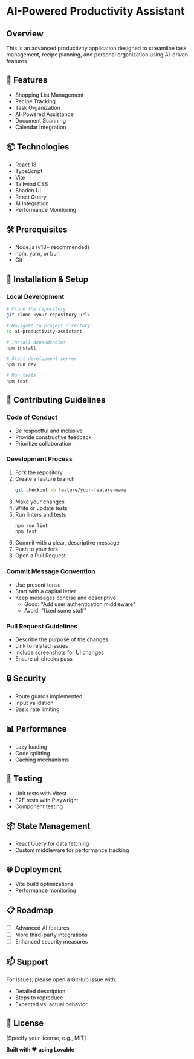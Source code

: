 
# AI-Powered Productivity Assistant

## Overview
This is an advanced productivity application designed to streamline task management, recipe planning, and personal organization using AI-driven features.

## 🚀 Features
- Shopping List Management
- Recipe Tracking
- Task Organization
- AI-Powered Assistance
- Document Scanning
- Calendar Integration

## 📦 Technologies
- React 18
- TypeScript
- Vite
- Tailwind CSS
- Shadcn UI
- React Query
- AI Integration
- Performance Monitoring

## 🛠 Prerequisites
- Node.js (v18+ recommended)
- npm, yarn, or bun
- Git

## 🔧 Installation & Setup

### Local Development
```bash
# Clone the repository
git clone <your-repository-url>

# Navigate to project directory
cd ai-productivity-assistant

# Install dependencies
npm install

# Start development server
npm run dev

# Run tests
npm test
```

## 🤝 Contributing Guidelines

### Code of Conduct
- Be respectful and inclusive
- Provide constructive feedback
- Prioritize collaboration

### Development Process
1. Fork the repository
2. Create a feature branch
   ```bash
   git checkout -b feature/your-feature-name
   ```
3. Make your changes
4. Write or update tests
5. Run linters and tests
   ```bash
   npm run lint
   npm test
   ```
6. Commit with a clear, descriptive message
7. Push to your fork
8. Open a Pull Request

### Commit Message Convention
- Use present tense
- Start with a capital letter
- Keep messages concise and descriptive
  - Good: "Add user authentication middleware"
  - Avoid: "fixed some stuff"

### Pull Request Guidelines
- Describe the purpose of the changes
- Link to related issues
- Include screenshots for UI changes
- Ensure all checks pass

## 🔒 Security
- Route guards implemented
- Input validation
- Basic rate limiting

## 📊 Performance
- Lazy loading
- Code splitting
- Caching mechanisms

## 📝 Testing
- Unit tests with Vitest
- E2E tests with Playwright
- Component testing

## 📦 State Management
- React Query for data fetching
- Custom middleware for performance tracking

## 🌐 Deployment
- Vite build optimizations
- Performance monitoring

## 📋 Roadmap
- [ ] Advanced AI features
- [ ] More third-party integrations
- [ ] Enhanced security measures

## 📫 Support
For issues, please open a GitHub issue with:
- Detailed description
- Steps to reproduce
- Expected vs. actual behavior

## 📄 License
[Specify your license, e.g., MIT]

**Built with ❤️ using Lovable**
